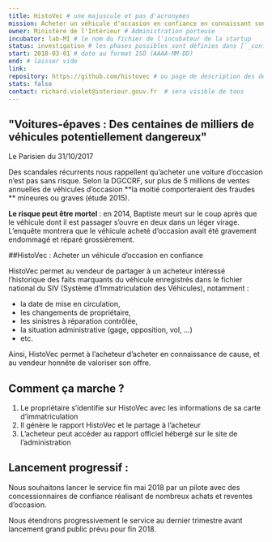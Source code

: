 ```yaml
---
title: HistoVec # une majuscule et pas d'acronymes
mission: Acheter un véhicule d'occasion en confiance en connaissant son hitorique # infinitif, pas de point ; compléter la phrase « En investissant dans ce produit l'État cherche à… »
owner: Ministère de l'Intérieur # Administration porteuse
incubator: lab-MI # le nom du fichier de l'incubateur de la startup
status: investigation # les phases possibles sont définies dans [`_config.yml`](https://github.com/betagouv/beta.gouv.fr/blob/master/_config.yml#L29-L52)
start: 2018-03-01 # date au format ISO (AAAA-MM-DD)
end: # laisser vide
link: 
repository: https://github.com/histovec # ou page de description des dépôts s'il y en a plusieurs
stats: false
contact: richard.violet@interieur.gouv.fr  # sera visible de tous
---
```


## "Voitures-épaves : Des centaines de milliers de véhicules potentiellement dangereux"
Le Parisien du 31/10/2017

Des scandales récurrents nous rappellent qu’acheter une voiture d’occasion n’est pas sans risque. 
Selon la DGCCRF, sur  plus de 5 millions de ventes annuelles de véhicules d’occasion **la moitié comporteraient des fraudes ** mineures ou graves (étude 2015).

**Le risque peut être mortel** : en 2014, Baptiste meurt sur le coup après que le véhicule dont il est passager s’ouvre en deux dans un léger virage. L’enquête montrera que le véhicule acheté d’occasion avait été gravement endommagé et réparé grossièrement.


##HistoVec : Acheter un véhicule d’occasion en confiance

HistoVec permet au vendeur de partager à un acheteur intéressé l’historique des faits marquants du véhicule enregistrés dans le fichier national du SIV (Système d’Immatriculation des Véhicules), notamment : 
- la date de mise en circulation,
- les changements de propriétaire,
- les sinistres à réparation contrôlée,
- la situation administrative (gage, opposition, vol, …)
- etc.

Ainsi, HistoVec permet à l’acheteur d’acheter en connaissance de cause, et au vendeur honnête de valoriser son offre.
## Comment ça marche ?
1. Le propriétaire s’identifie sur HistoVec avec les informations de sa carte d’immatriculation
2. Il génère le rapport HistoVec et le partage à l’acheteur
3. L’acheteur peut accéder au rapport officiel hébergé sur le site de l’administration

## Lancement progressif : 
Nous souhaitons lancer le service fin mai 2018 par un pilote avec des concessionnaires de confiance réalisant de nombreux achats et reventes d’occasion.

Nous étendrons progressivement le service au dernier trimestre avant lancement grand public prévu pour fin 2018.

